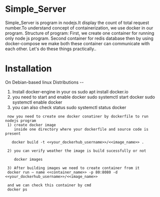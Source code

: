 # Simple_Server
Simple_Server is program in nodejs.It display the count of total request number.To understand concept of containerization,
we use docker in our program. 
Structure of program:
First, we create one container for running only node js program.
Second container for redis database
then by using docker-compose we make both these container can communicate with each other.
Let's do these things practically..

# Installation
  
   On Debian-based linux Distributions --
   
   1) Install docker-engine in your os
       sudo apt install docker.io
   2)  you need to start and enable docker
       sudo systemctl start docker
       sudo systemctl enable docker
   3)  you can also check status 
        sudo systemctl status docker
        
     now you need to create one docker conatiner by dockerfile to run nodejs program
     1) create docker image
        inside one directory where your dockerfile and source code is present
       
       docker build -t <<your_dockerhub_username>>/<<image_name>> .
       
     2) you can verify weather the image is build sucessfully or not 
     
        docker images
        
     3) After building images we need to create container from it 
     docker run — name <<container_name>> -p 80:8080 -d <<your_dockerhub_username>>/<<image_name>>
     
     and we can check this container by cmd 
     docker ps
        
        
      
   
 

     
       
       
       
   
     
        
     
     
     
     
     
     
     
     
     
     
     
     
     
     
     
     
     
     
     
     
     
     
     
     
     
     
     
       
